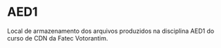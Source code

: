 # AED1
Local de armazenamento dos arquivos produzidos na disciplina AED1 do curso de CDN da Fatec Votorantim.
